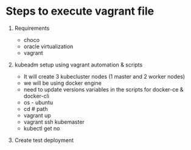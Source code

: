 # Steps to execute vagrant file 

1. Requirements 
    - choco
    - oracle virtualization 
    - vagrant 

2. kubeadm setup using vagrant automation & scripts
    - It will create 3 kubecluster nodes (1 master and 2 worker nodes)
    - we will be using docker engine
    - need to update versions variables in the scripts for docker-ce & docker-cli 
    - os - ubuntu 
    - cd <devops-projects> # path
    - vagrant up 
    - vagrant ssh kubemaster
    - kubectl get no

3. Create test deployment 